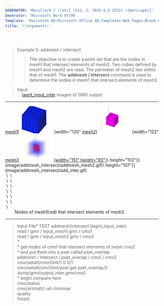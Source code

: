 ```yaml
---
GENERATOR: 'Mozilla/4.7 \[en\] (X11; I; IRIX 6.5 IP32) \[Netscape\]'
Generator: 'Microsoft Word 97/98'
Template: 'Macintosh HD:Microsoft Office 98:Templates:Web Pages:Blank Web Page'
title: '\*arguments:'
---
```


 

> Example 5: addmesh / intersect
>
> > The objective is to create a point set that are the nodes in mesh1
> > that intersect elements of mesh2.
> > Two cubes defined by mesh1 and mesh2 are read. The perimeter of
> > mesh2 lies within that of mesh1. The **addmesh / intersect** command
> > is used to determine the nodes in mesh1 that intersect elements of
> > mesh2.

> Input\
>     [lagrit\_input\_inter](../input_output/lagrit_input_inter)
> Images of GMV output

  ------------------------------------------------------------------------------------------ ------------------------------------------------------------------------------------------ ------------------------------------------------------------------------------------------
  [mesh1](image/addmesh_intersect/addmesh_mesh1.gif)[![](addmesh_mesh1_tn.gif){width="120"   [mesh2](image/addmesh_intersect/addmesh_mesh2.gif)[![](addmesh_mesh2_tn.gif){width="122"   [mesh3](image/addmesh_intersect/add_inter.gif)[![](add_inter_tn.gif){width="151"
  height="93"}](image/addmesh_intersect/addmesh_mesh1.gif)\                                  height="102"}](image/addmesh_intersect/addmesh_mesh2.gif)\                                 height="107"}](image/addmesh_intersect/add_inter.gif)\
   \                                                                                          \                                                                                          \
   \                                                                                          \                                                                                          \
   \                                                                                          \                                                                                          \
   \                                                                                          \                                                                                          \
   \                                                                                          \                                                                                          \
   \                                                                                          \                                                                                          \
   \                                                                                                                                                                                     \
                                                                                                                                                                                         
                                                                                                                                                                                        Nodes of mesh1(red) that intersect elements of mesh2
  ------------------------------------------------------------------------------------------ ------------------------------------------------------------------------------------------ ------------------------------------------------------------------------------------------

> Input File\* TEST
> addmesh/intersect (lagrit\_input\_inter)\
> read / gmv / input\_mesh1.gmv / cmo1\
> read / gmv / input\_mesh2.gmv / cmo2\
> \*\
> \* get nodes of cmo1 that intersect elements of mesh cmo2\
> \* and put them into a pset called pset\_overlap\
> addmesh / intersect / pset\_overlap / cmo1 / cmo2\
> cmo/setatt/cmo1/imt/1 0 0/1\
> cmo/setatt/cmo1/imt/pset get pset\_overlap/2\
> dump/gmv/output\_inter.gmv/cmo1\
> \* begin compare here\
> cmo/status\
> cmo/printatt//-all-/minmax\
> quality\
> finish\
>
